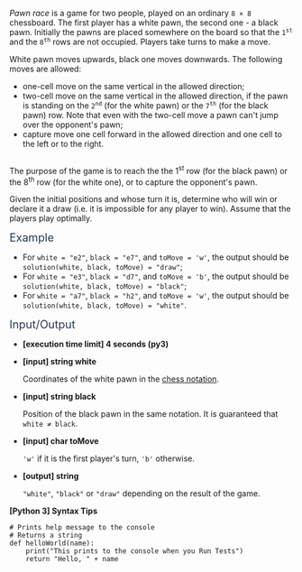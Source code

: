 <p><em>Pawn race</em> is a game for two people, played on an ordinary <code>8 × 8</code> chessboard. The first player has a white pawn, the second one - a black pawn. Initially the pawns are placed somewhere on the board so that the <code>1<sup>st</sup></code> and the <code>8<sup>th</sup></code> rows are not occupied. Players take turns to make a move.</p>
<p>White pawn moves upwards, black one moves downwards. The following moves are allowed:</p>
<ul>
<li>one-cell move on the same vertical in the allowed direction;</li>
<li>two-cell move on the same vertical in the allowed direction, if the pawn is standing on the <code>2<sup>nd</sup></code> (for the white pawn) or the <code>7<sup>th</sup></code> (for the black pawn) row. Note that even with the two-cell move a pawn can't jump over the opponent's pawn;</li>
<li>capture move one cell forward in the allowed direction and one cell to the left or to the right.</li>
</ul>
<p><img src="https://codesignal.s3.amazonaws.com/tasks/pawnRace/img/move_types.png?_tm=1624100951784" alt /></p>
<p>The purpose of the game is to reach the the 1<sup>st</sup> row (for the black pawn) or the 8<sup>th</sup> row (for the white one), or to capture the opponent's pawn.</p>
<p>Given the initial positions and whose turn it is, determine who will win or declare it a draw (i.e. it is impossible for any player to win). Assume that the players play optimally.</p>
<p><span class="markdown--header" style="color:#2b3b52;font-size:1.4em">Example</span></p>
<ul>
<li>For <code>white = "e2"</code>, <code>black = "e7"</code>, and <code>toMove = 'w'</code>, the output should be<br />
<code>solution(white, black, toMove) = "draw"</code>;</li>
<li>For <code>white = "e3"</code>, <code>black = "d7"</code>, and <code>toMove = 'b'</code>, the output should be<br />
<code>solution(white, black, toMove) = "black"</code>;</li>
<li>For <code>white = "a7"</code>, <code>black = "h2"</code>, and <code>toMove = 'w'</code>, the output should be<br />
<code>solution(white, black, toMove) = "white"</code>.</li>
</ul>
<p><span class="markdown--header" style="color:#2b3b52;font-size:1.4em">Input/Output</span></p>
<ul>
<li>
<p><strong>[execution time limit] 4 seconds (py3)</strong></p>
</li>
<li>
<p><strong>[input] string white</strong></p>
<p>Coordinates of the white pawn in the <a href="keyword://chess-notation" target="_blank">chess notation</a>.</p>
</li>
<li>
<p><strong>[input] string black</strong></p>
<p>Position of the black pawn in the same notation. It is guaranteed that <code>white ≠ black</code>.</p>
</li>
<li>
<p><strong>[input] char toMove</strong></p>
<p><code>'w'</code> if it is the first player's turn, <code>'b'</code> otherwise.</p>
</li>
<li>
<p><strong>[output] string</strong></p>
<p><code>"white"</code>, <code>"black"</code> or <code>"draw"</code> depending on the result of the game.</p>
</li>
</ul>
<p><strong>[Python 3] Syntax Tips</strong></p>
<pre><code class="language-python"><span class="hljs-comment"># Prints help message to the console</span>
<span class="hljs-comment"># Returns a string</span>
<span class="hljs-keyword">def</span> <span class="hljs-title function_">helloWorld</span>(<span class="hljs-params">name</span>):
    <span class="hljs-built_in">print</span>(<span class="hljs-string">"This prints to the console when you Run Tests"</span>)
    <span class="hljs-keyword">return</span> <span class="hljs-string">"Hello, "</span> + name

</code></pre>
